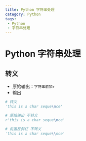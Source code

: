 ```yaml
---
title: Python 字符串处理
category: Python
tags:
 - Python
 - 字符串处理
---
```


# Python 字符串处理

## 转义

- 原始输出：`字符串前加r`
- 输出

```python
# 转义
'this is a char seque\nce'

# 原始输出 不转义
r'this is a char seque\nce'

# 前置反斜杠 不转义
'this is a char seque\\nce'
```